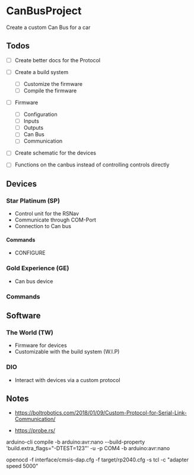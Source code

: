 # CanBusProject

Create a custom Can Bus for a car

## Todos

- [ ] Create better docs for the Protocol

- [ ] Create a build system
  - [ ] Customize the firmware
  - [ ] Compile the firmware
- [ ] Firmware
  - [ ] Configuration
  - [ ] Inputs
  - [ ] Outputs
  - [ ] Can Bus
  - [ ] Communication
- [ ] Create schematic for the devices
- [ ] Functions on the canbus instead of controlling controls directly

## Devices

### Star Platinum (SP)

- Control unit for the RSNav
- Communicate through COM-Port
- Connection to Can bus

#### Commands

- CONFIGURE

### Gold Experience (GE)

- Can bus device

### Commands

## Software

### The World (TW)

- Firmware for devices
- Customizable with the build system (W.I.P)

### DIO

- Interact with devices via a custom protocol

## Notes

- https://boltrobotics.com/2018/01/09/Custom-Protocol-for-Serial-Link-Communication/

- https://probe.rs/

arduino-cli compile -b arduino:avr:nano --build-property 'build.extra_flags="-DTEST=123"' -u -p COM4 -b arduino:avr:nano

openocd -f interface/cmsis-dap.cfg -f target/rp2040.cfg -s tcl -c "adapter speed 5000"
